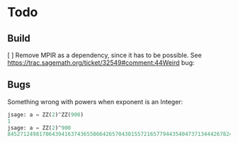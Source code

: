 # Todo

## Build
[ ] Remove MPIR as a dependency, since it has to be possible.  See https://trac.sagemath.org/ticket/32549#comment:44Weird bug:


## Bugs

Something wrong with powers when exponent is an Integer:
```py
jsage: a = ZZ(2)^ZZ(900)
1
jsage: a = ZZ(2)^900
8452712498170643941637436558664265704301557216577944354047371344426782440907597751590676094202515006314790319892114058862117560952042968596008623655407033230534186943984081346699704282822823056848387726531379014466368452684024987821414350380272583623832617294363807973376
```